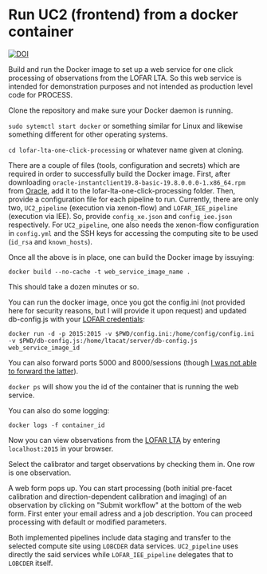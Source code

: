 # Run UC2 (frontend) from a docker container 

[![DOI](https://zenodo.org/badge/DOI/10.5281/zenodo.4157393.svg)](https://doi.org/10.5281/zenodo.4157393)

Build and run the Docker image to set up a web service for one click processing of observations from the LOFAR LTA.
So this web service is intended for demonstration purposes and not intended as production level code for PROCESS.

Clone the repository and make sure your Docker daemon is running.

`sudo sytemctl start docker` or something similar for Linux and likewise something different for other operating systems.

`cd lofar-lta-one-click-processing` or whatever name given at cloning.

There are a couple of files (tools, configuration and secrets) which are required in order to successfully build the Docker image. 
First, after downloading ```oracle-instantclient19.8-basic-19.8.0.0.0-1.x86_64.rpm``` from [Oracle](https://www.oracle.com/technetwork/topics/linuxx86-64soft-092277.html), add it to the lofar-lta-one-click-processing folder.
Then, provide a configuration file for each pipeline to run. Currently, there are only two, `UC2_pipeline` (execution via xenon-flow) and `LOFAR_IEE_pipeline` (execution via IEE). So, provide `config_xe.json` and `config_iee.json` respectively.
For `UC2_pipeline`, one also needs the xenon-flow configuration in `config.yml` and the SSH keys for accessing the computing site to be used (`id_rsa` and `known_hosts`).

 Once all the above is in place, one can build the Docker image by issuying:

`docker build --no-cache -t web_service_image_name .`

This should take a dozen minutes or so.

You can run the docker image, once you got the config.ini (not provided here for security reasons, but I will provide it upon request) and updated db-config.js with your [LOFAR credentials](https://www.astron.nl/lofarwiki/doku.php?id=public:lta_howto):

`docker run -d -p 2015:2015 -v $PWD/config.ini:/home/config/config.ini -v $PWD/db-config.js:/home/ltacat/server/db-config.js web_service_image_id`

You can also forward ports 5000 and 8000/sessions (though [I was not able to forward the latter](https://github.com/process-project/lofar-lta-one-click-processing/issues/1#issue-406329872)).

`docker ps` will show you the id of the container that is running the web service.

You can also do some logging:

`docker logs -f container_id`

Now you can view observations from the [LOFAR LTA](lta.lofar.eu) by entering
```localhost:2015```
in your browser.

Select the calibrator and target observations by checking them in. One row is one observation.

A web form pops up. You can start processing (both initial pre-facet calibration and direction-dependent calibration and imaging) of an observation by clicking on "Submit workflow" at the bottom of the web form. First enter your email adress and a job description. You can proceed processing with default or modified parameters.

Both implemented pipelines include data staging and transfer to the selected compute site using `LOBCDER` data services. `UC2_pipeline` uses directly the said services while `LOFAR_IEE_pipeline` delegates that to `LOBCDER` itself.

